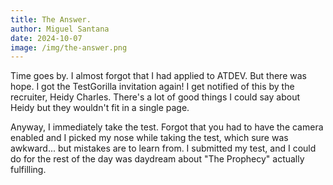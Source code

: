 ```yaml
---
title: The Answer.
author: Miguel Santana
date: 2024-10-07
image: /img/the-answer.png
---
```

Time goes by. I almost forgot that I had applied to ATDEV. But there was hope. I got the TestGorilla invitation again! I get notified of this by the recruiter, Heidy Charles. There's a lot of good things I could say about Heidy but they wouldn't fit in a single page.

Anyway, I immediately take the test. Forgot that you had to have the camera enabled and I picked my nose while taking the test, which sure was awkward... but mistakes are to learn from. I submitted my test, and I could do for the rest of the day was daydream about "The Prophecy" actually fulfilling.
